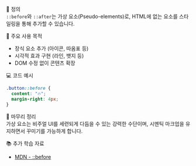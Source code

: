 📘 정의  
`::before`와 `::after`는 가상 요소(Pseudo-elements)로, HTML에 없는 요소를 스타일링을 통해 추가할 수 있습니다.

🎯 주요 사용 목적  
- 장식 요소 추가 (아이콘, 따옴표 등)  
- 시각적 효과 구현 (라인, 뱃지 등)  
- DOM 수정 없이 콘텐츠 확장

💻 코드 예시  
```css
.button::before {
  content: "🔥";
  margin-right: 4px;
}
```

🧩 마무리 정리  
가상 요소는 비주얼 UI를 세련되게 다듬을 수 있는 강력한 수단이며, 시멘틱 마크업을 유지하면서 꾸미기를 가능하게 합니다.

📚 추가 학습 자료  
- [MDN - ::before](https://developer.mozilla.org/ko/docs/Web/CSS/::before)
